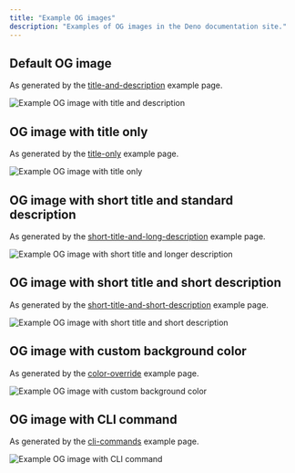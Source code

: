 ```yaml
---
title: "Example OG images"
description: "Examples of OG images in the Deno documentation site."
---
```


## Default OG image

As generated by the
[title-and-description](/styleguide/og/title-and-description/) example page.

<img src="/styleguide/og/title-and-description/index.png" alt="Example OG image with title and description" />

## OG image with title only

As generated by the [title-only](/styleguide/og/title-only/) example page.

<img src="/styleguide/og/title-only/index.png" alt="Example OG image with title only" />

## OG image with short title and standard description

As generated by the
[short-title-and-long-description](/styleguide/og/short-title-and-long-description/)
example page.

<img src="/styleguide/og/short-title-and-long-description/index.png" alt="Example OG image with short title and longer description" />

## OG image with short title and short description

As generated by the
[short-title-and-short-description](/styleguide/og/short-title-and-short-description/)
example page.

<img src="/styleguide/og/short-title-and-short-description/index.png" alt="Example OG image with short title and short description" />

## OG image with custom background color

As generated by the [color-override](/styleguide/og/color-override/) example
page.

<img src="/styleguide/og/color-override/index.png" alt="Example OG image with custom background color" />

## OG image with CLI command

As generated by the [cli-commands](/styleguide/og/cli-commands/) example page.

<img src="/styleguide/og/cli-commands/index.png" alt="Example OG image with CLI command" />
